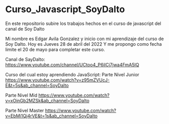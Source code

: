 # Curso_Javascript_SoyDalto
En este repositorio subire los trabajos hechos en el curso de javascript del canal de Soy Dalto

Mi nombre es Edgar Avila Gonzalez y inicio con mi aprendizaje del curso de Soy Dalto.
Hoy es Jueves 28 de abril del 2022
Y me propongo como fecha limite el 20 de mayo para completar este curso.

Canal de SayDalto:
https://www.youtube.com/channel/UCtoo4_P6ilCj7jwa4FmA5lQ

Curso del cual estoy aprendiendo JavaScript:
Parte Nivel Junior
https://www.youtube.com/watch?v=z95mZVUcJ-E&t=5s&ab_channel=SoyDalto

Parte Nivel Mid
https://www.youtube.com/watch?v=xOinGb2MZSk&ab_channel=SoyDalto

Parte Nivel Master
https://www.youtube.com/watch?v=EbMi1Qj4rVE&t=1s&ab_channel=SoyDalto
